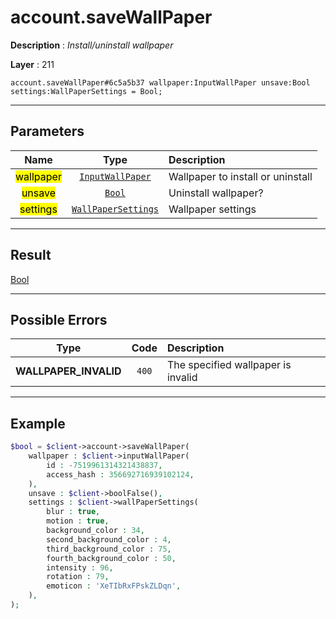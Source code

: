# account.saveWallPaper

**Description** : *Install/uninstall wallpaper*

**Layer** : 211

```tl
account.saveWallPaper#6c5a5b37 wallpaper:InputWallPaper unsave:Bool settings:WallPaperSettings = Bool;
```

---

## Parameters

| Name | Type | Description |
| :---: | :---: | :--- |
| <mark>wallpaper</mark> | [`InputWallPaper`](type/InputWallPaper) | Wallpaper to install or uninstall |
| <mark>unsave</mark> | [`Bool`](type/Bool) | Uninstall wallpaper? |
| <mark>settings</mark> | [`WallPaperSettings`](type/WallPaperSettings) | Wallpaper settings |

---

## Result

[Bool](type/Bool)

---

## Possible Errors

| Type | Code | Description |
| :---: | :---: | :--- |
| **WALLPAPER_INVALID** | `400` | The specified wallpaper is invalid |

---

## Example

```php
$bool = $client->account->saveWallPaper(
	wallpaper : $client->inputWallPaper(
		id : -7519961314321438837,
		access_hash : 356692716939102124,
	),
	unsave : $client->boolFalse(),
	settings : $client->wallPaperSettings(
		blur : true,
		motion : true,
		background_color : 34,
		second_background_color : 4,
		third_background_color : 75,
		fourth_background_color : 50,
		intensity : 96,
		rotation : 79,
		emoticon : 'XeTIbRxFPskZLDqn',
	),
);
```